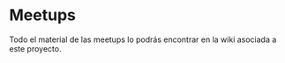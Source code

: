 # Meetups 

Todo el material de las meetups lo podrás encontrar en la wiki asociada a este proyecto. 
